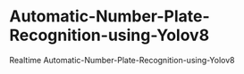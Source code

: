 # Automatic-Number-Plate-Recognition-using-Yolov8

Realtime Automatic-Number-Plate-Recognition-using-Yolov8
